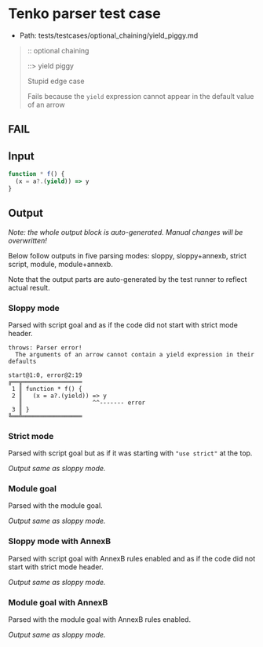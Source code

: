 # Tenko parser test case

- Path: tests/testcases/optional_chaining/yield_piggy.md

> :: optional chaining
>
> ::> yield piggy
>
> Stupid edge case
>
> Fails because the `yield` expression cannot appear in the default value of an arrow

## FAIL

## Input

`````js
function * f() {
  (x = a?.(yield)) => y
}
`````

## Output

_Note: the whole output block is auto-generated. Manual changes will be overwritten!_

Below follow outputs in five parsing modes: sloppy, sloppy+annexb, strict script, module, module+annexb.

Note that the output parts are auto-generated by the test runner to reflect actual result.

### Sloppy mode

Parsed with script goal and as if the code did not start with strict mode header.

`````
throws: Parser error!
  The arguments of an arrow cannot contain a yield expression in their defaults

start@1:0, error@2:19
╔══╦═════════════════
 1 ║ function * f() {
 2 ║   (x = a?.(yield)) => y
   ║                    ^^------- error
 3 ║ }
╚══╩═════════════════

`````

### Strict mode

Parsed with script goal but as if it was starting with `"use strict"` at the top.

_Output same as sloppy mode._

### Module goal

Parsed with the module goal.

_Output same as sloppy mode._

### Sloppy mode with AnnexB

Parsed with script goal with AnnexB rules enabled and as if the code did not start with strict mode header.

_Output same as sloppy mode._

### Module goal with AnnexB

Parsed with the module goal with AnnexB rules enabled.

_Output same as sloppy mode._
